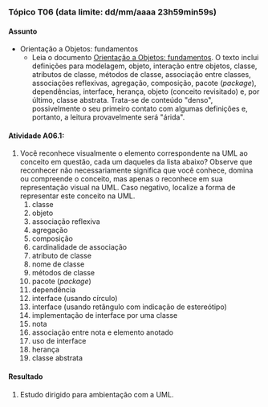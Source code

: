 ### Tópico T06 (data limite: **dd/mm/aaaa 23h59min59s**)

#### Assunto

- Orientação a Objetos: fundamentos
  - Leia o documento [Orientação a Objetos: fundamentos](./fundamentos.md).
    O texto inclui definições para modelagem, objeto, interação entre objetos, classe, atributos de classe, métodos de classe, associação entre classes, associações reflexivas, agregação, composição, pacote (_package_), dependências,
    interface, herança, objeto (conceito revisitado) e, por último, classe abstrata. Trata-se de conteúdo "denso", possivelmente o seu primeiro contato com algumas definições e, portanto, a leitura provavelmente será "árida".

#### Atividade A06.1:

1. Você reconhece visualmente o elemento correspondente na UML ao conceito em questão, cada um daqueles da lista abaixo? Observe que reconhecer não necessariamente significa que você conhece, domina ou compreende o conceito, mas apenas o reconhece em sua representação visual na UML. Caso negativo, localize a forma de representar este conceito na UML.
   1. classe
   1. objeto
   1. associação reflexiva
   1. agregação
   1. composição
   1. cardinalidade de associação
   1. atributo de classe
   1. nome de classe
   1. métodos de classe
   1. pacote (_package_)
   1. dependência
   1. interface (usando círculo)
   1. interface (usando retângulo com indicação de estereótipo)
   1. implementação de interface por uma classe
   1. nota
   1. associação entre nota e elemento anotado
   1. uso de interface
   1. herança
   1. classe abstrata

#### Resultado

1. Estudo dirigido para ambientação com a UML.
